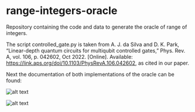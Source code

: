 # range-integers-oracle
Repository containing the code and data to generate the oracle of range of integers.

The script controlled_gate.py is taken from A. J. da Silva and D. K. Park, “Linear-depth quantum circuits for multiqubit controlled gates,” Phys. Rev. A, vol. 106, p. 042602, Oct 2022. [Online]. Available: https://link.aps.org/doi/10.1103/PhysRevA.106.042602, as cited in our paper.

Next the documentation of both implementations of the oracle can be found:

![alt text](https://github.com/JSRivero/range-integers-oracle/blob/main/documentation/Documentation_implementation_A.png)

![alt text](https://github.com/JSRivero/range-integers-oracle/blob/main/documentation/Documentation_implementation_B.png)
